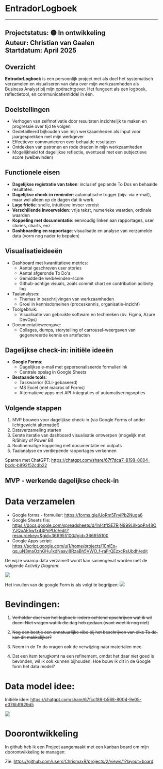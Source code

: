 # EntradorLogboek
---
Projectstatus: 🟡 In ontwikkeling  
Auteur: Christian van Gaalen  
Startdatum: April 2025
---- 

## Overzicht

**EntradorLogboek** is een persoonlijk project met als doel het systematisch verzamelen en visualiseren van data over mijn werkzaamheden als Business Analyst bij mijn opdrachtgever. 
Het fungeert als een logboek, reflectietool, en communicatiemiddel in één.

## Doelstellingen

- Verhogen van zelfmotivatie door resultaten inzichtelijk te maken en progressie over tijd te volgen
- Gedetailleerd bijhouden van mijn werkzaamheden als input voor jaargesprekken met mijn werkgever
- Effectiever communiceren over behaalde resultaten
- Ontdekken van patronen en rode draden in mijn werkzaamheden
- Mogelijkheid tot dagelijkse reflectie, eventueel met een subjectieve score (welbevinden)

## Functionele eisen

- **Dagelijkse registratie van taken**: inclusief geplande To Dos en behaalde resultaten. 
- **Dagelijkse check-in reminder**: automatische trigger (bijv. via e-mail), maar wel alleen op de dagen dat ik werk.
- **Lage frictie**: snelle, intuïtieve invoer vereist
- **Verschillende invoervelden**: vrije tekst, numerieke waarden, ordinale waarden
- **Koppeling met documentatie**: eenvoudig linken aan rapportages, user stories, charts, enz.
- **Dashboarding en rapportage**: visualisatie en analyse van verzamelde data (vorm nog nader te bepalen)

## Visualisatieideeën

- Dashboard met kwantitatieve metrics:
  - Aantal geschreven user stories
  - Aantal afgeronde To Do's
  - Gemiddelde welbevinden-score
  - Github-achtige visuals, zoals commit chart en contribution acitivity log
- Taalanalyses:
  - Themas in beschrijvingen van werkzaamheden
  - Groei in kennisdomeinen (proceskennis, organisatie-inzicht)
- Toolgebruik:
  - Visualisatie van gebruikte software en technieken (bv. Figma, Azure DevOps)
- Documentatieweergave:
  - Collages, dumps, storytelling of carrousel-weergaven van gegenereerde kennis en artefacten

## Dagelijkse check-in: initiële ideeën

- **Google Forms**:
  - Dagelijkse e-mail met gepersonaliseerde formulierlink
  - Centrale opslag in Google Sheets
- **Bestaande tools**:
  - Taskwarrior (CLI-gebaseerd)
  - MS Excel (met macros of Forms)
  - Alternatieve apps met API-integraties of automatiseringsopties

## Volgende stappen

1. MVP bouwen voor dagelijkse check-in (via Google Forms of ander lichtgewicht alternatief)
2. Dataverzameling starten
3. Eerste iteratie van dashboard visualisatie ontwerpen (mogelijk met R/Shiny of Power BI)
4. Routinematige koppeling met documentatie en outputs
5. Taalanalyse en verdiepende rapportages verkennen

Sparren met ChatGPT: https://chatgpt.com/share/67f7dca7-8198-8004-bcdc-b892f52cdb22

## MVP - werkende dagelijkse check-in

# Data verzamelen
- Google forms - formulier: https://forms.gle/UoRm5FryiPb2Nuga6
- Google Sheets file: https://docs.google.com/spreadsheets/d/1nI4tfISEZRjN999LiIkopPa48OYJQoAE5w1x44PnPUc/edit?resourcekey=&gid=366955100#gid=366955100
- Google Apps script: https://script.google.com/u/1/home/projects/10nIEo-qq_uN3maOzhGHu1xdNaayj8RzaBh5VWO_f-raFrQEzxcRsUbdh/edit

De wijze waarop data verzamelt wordt kan samengevat worden met de volgende _Activity Diagram_:

![](project/Activity%20Diagram%20EntradorLogboek.png)

Het invullen van de google Form is als volgt te begrijpen:
![](project/Proces%20Flow%20Google%20Forms.png)


# Bevindingen:

1. ~~Verhelder doel van het logboek: iedere ochtend opschrijven wat ik wil doen. Niet vragen wat ik die dag heb gedaan (want weet ik nog niet)~~

2. ~~Nog een beetje een onnatuurlijke vibe bij het beschrijven van elke To do, kan dit makkelijker?~~

3. Neem in de To do vragen ook de verwijzing naar materialen mee. 

4. Dat een item terugkomt na een refinement, omdat het daar niet goed is bevonden, wil ik ook kunnen bijhouden. Hoe bouw ik dit in de Google form het data model?

# Data model idee: 
Initiële idee: https://chatgpt.com/share/67fccf86-b568-8004-9e05-e376bff929d5

![](project/EntradorLogboek%20DataModel.png)

# Doorontwikkeling

In github heb ik een Project aangemaakt met een kanban board om mijn doorontwikkeling te managen:

Zie: https://github.com/users/ChrismaxR/projects/2/views/1?layout=board